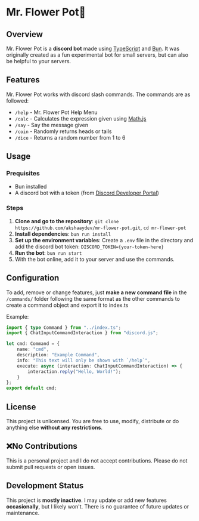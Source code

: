 # Mr. Flower Pot🌸

## Overview
Mr. Flower Pot is a **discord bot** made using [TypeScript](https://www.typescriptlang.org) and [Bun](https://bun.sh). It was originally created as a fun experimental bot for small servers, but can also be helpful to your servers.

## Features
Mr. Flower Pot works with discord slash commands. The commands are as followed:
- `/help` - Mr. Flower Pot Help Menu
- `/calc` - Calculates the expression given using [Math.js](https://mathjs.org)
- `/say` - Say the message given
- `/coin` - Randomly returns heads or tails
- `/dice` - Returns a random number from 1 to 6

## Usage
### Prequisites
- Bun installed
- A discord bot with a token (from [Discord Developer Portal](https://discord.com/developers/docs/intro))

### Steps
1. **Clone and go to the repository**: `git clone https://github.com/akshaaydev/mr-flower-pot.git`, `cd mr-flower-pot`
2. **Install dependencies**: `bun run install`
3. **Set up the environment variables**: Create a `.env` file in the directory and add the discord bot token: `DISCORD_TOKEN={your-token-here}`
4. **Run the bot**: `bun run start`
5. With the bot online, add it to your server and use the commands.

## Configuration
To add, remove or change features, just **make a new command file** in the `/commands/` folder following the same format as the other commands to create a command object and export it to index.ts

Example:

```ts
import { type Command } from "../index.ts";
import { ChatInputCommandInteraction } from "discord.js";

let cmd: Command = {
	name: "cmd",
	description: "Example Command",
	info: "This text will only be shown with `/help`",
	execute: async (interaction: ChatInputCommandInteraction) => {
		interaction.reply("Hello, World!");
	}
};
export default cmd;

```

## License
This project is unlicensed. You are free to use, modify, distribute or do anything else **without any restrictions**.

## ❌No Contributions
This is a personal project and I do not accept contributions. Please do not submit pull requests or open issues.

## Development Status
This project is **mostly inactive**. I may update or add new features **occasionally**, but I likely won't. There is no guarantee of future updates or maintenance.
